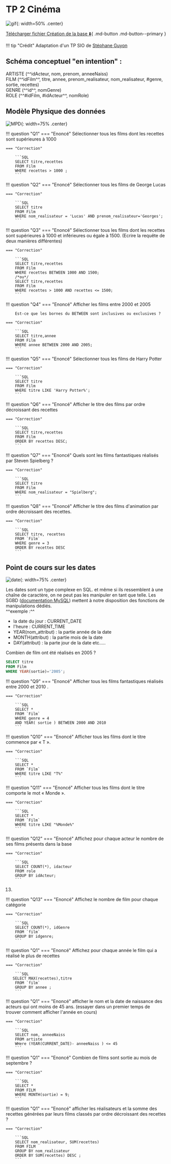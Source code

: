 # TP 2 Cinéma

![gif](./data/tp2/cinema.gif){: width=50% .center}

[Télécharger fichier Création de la base :arrow_down:](./data/tp2/Cinema.sql){ .md-button .md-button--primary }

!!! tip "Crédit"
    Adaptation d'un TP SIO de [Stéphane Guyon](http://guyonst.free.fr)

##  Schéma conceptuel "en intention" : 
ARTISTE (^^idActeur, nom, prenom, anneeNaiss)<br />
FILM (^^idFilm^^, titre, annee, prenom_realisateur, nom_realisateur, #genre, sortie, recettes)<br />
GENRE (^^id^^, nomGenre)<br />
ROLE (^^#idFilm, #idActeur^^, nomRole)<br />

## Modèle Physique des données

![MPD](./data/tp2/MPD.png){: width=75% .center}


!!! question "Q1"
    === "Enoncé"
        Sélectionner tous les films dont les recettes sont supérieures à 1000

    === "Correction"

        ```SQL
        SELECT titre,recettes
        FROM Film
        WHERE recettes > 1000 ;
        ```

!!! question "Q2"
    === "Enoncé"
        Sélectionner tous les films de George Lucas

    === "Correction"

        ```SQL
        SELECT titre
        FROM Film
        WHERE nom_realisateur = 'Lucas' AND prenom_realisateur='Georges';
        ```

!!! question "Q3"
    === "Enoncé"
        Sélectionner tous les films dont les recettes sont supérieures à 1000 et inférieures ou égale à 1500. (Ecrire la requête de deux manières différentes)

    === "Correction"

        ```SQL
        SELECT titre,recettes
        FROM Film
        WHERE recettes BETWEEN 1000 AND 1500;
        /*ou*/
        SELECT titre,recettes
        FROM Film
        WHERE recettes > 1000 AND recettes <= 1500;
        ```

!!! question "Q4"
    === "Enoncé"
        Afficher les films entre 2000 et 2005<br />

        Est-ce que les bornes du BETWEEN sont inclusives ou exclusives ?

    === "Correction"

        ```SQL
        SELECT titre,annee
        FROM Film
        WHERE annee BETWEEN 2000 AND 2005;
        ```

!!! question "Q5"
    === "Enoncé"
        Sélectionner tous les films de Harry Potter

    === "Correction"

        ```SQL
        SELECT titre
        FROM Film
        WHERE titre LIKE 'Harry Potter%';
        ```

!!! question "Q6"
    === "Enoncé"
        Afficher le titre des films par ordre décroissant des recettes

    === "Correction"

        ```SQL
        SELECT titre,recettes
        FROM Film
        ORDER BY recettes DESC;
        ```


!!! question "Q7"
    === "Enoncé"
        Quels sont les films fantastiques réalisés par Steven Spielberg ?

    === "Correction"

        ```SQL
        SELECT titre
        FROM Film 
        WHERE nom_realisateur = "Spielberg";
        ```

!!! question "Q8"
    === "Enoncé"
        Afficher le titre des films d'animation par ordre décroissant des recettes.

    === "Correction"

        ```SQL
        SELECT titre, recettes
        FROM `Film` 
        WHERE genre = 3
        ORDER BY recettes DESC 
        ```

## Point de cours sur les dates 

![date](./data/tp2/date.png){: width=75% .center}

Les dates sont un type complexe en SQL. et même si ils ressemblent à une chaîne de caractère, on ne peut pas les manipuler en tant que telle. Les SGBD ([documentation MySQL](https://dev.mysql.com/doc/refman/8.4/en/date-and-time-functions.html)) mettent à notre disposition des fonctions de manipulations dédiés.<br />
^^exemple :^^ <br />
- la date du jour : CURRENT_DATE
- l'heure : CURRENT_TIME
- YEAR(nom_attribut) : la partie année de la date
- MONTH(attribut) : la partie mois de la date
- DAY(attribut) : la parte jour de la date
etc.....

Combien de film ont été réalisés en 2005 ?
```SQL
SELECT titre
FROM Film
WHERE YEAR(sortie)='2005';
```

!!! question "Q9"
    === "Enoncé"
        Afficher tous les films fantastiques réalisés entre 2000 et 2010 .

    === "Correction"

        ```SQL
        SELECT * 
        FROM `Film` 
        WHERE genre = 4
        AND YEAR( sortie ) BETWEEN 2000 AND 2010 
        ```

!!! question "Q10"
    === "Enoncé"
        Afficher tous les films dont le titre commence par « T ».

    === "Correction"

        ```SQL
        SELECT * 
        FROM `Film` 
        WHERE titre LIKE "T%"
        ```
!!! question "Q11"
    === "Enoncé"
        Afficher tous les films dont le titre comporte le mot « Monde ».

    === "Correction"

        ```SQL
        SELECT * 
        FROM `Film` 
        WHERE titre LIKE "%Monde%"
        ```

!!! question "Q12"
    === "Enoncé"
        Affichez pour chaque acteur le nombre de ses films présents dans la base

    === "Correction"

        ```SQL
        SELECT COUNT(*), idacteur
        FROM role 
        GROUP BY idActeur;
        ```

13)	


!!! question "Q13"
    === "Enoncé"
        Affichez le nombre de film pour chaque catégorie

    === "Correction"

        ```SQL
        SELECT COUNT(*), idGenre
        FROM `film` 
        GROUP BY idgenre;
        ```

!!! question "Q1"
    === "Enoncé"
        Affichez pour chaque année le film qui a réalisé le plus de recettes

    === "Correction"

        ```SQL
       SELECT MAX(recettes),titre 
        FROM `film` 
        GROUP BY annee ;
        ```

!!! question "Q1"
    === "Enoncé"
        afficher le nom et la date de naissance des acteurs qui ont moins de 45 ans. (essayer dans un premier temps de trouver comment afficher l'année en cours)

    === "Correction"

        ```SQL
        SELECT nom, anneeNaiss
        FROM artiste
        WHere (YEAR(CURRENT_DATE)- anneeNaiss ) <= 45
        ```

!!! question "Q1"
    === "Enoncé"
        Combien de films sont sortie au mois de septembre ?

    === "Correction"

        ```SQL
        SELECT * 
        FROM FILM
        WHERE MONTH(sortie) = 9;
        ```

!!! question "Q1"
    === "Enoncé"
        afficher les réalisateurs et la somme des recettes générées par leurs films classés par ordre décroissant des recettes ?

    === "Correction"

        ```SQL
        SELECT nom_realisateur, SUM(recettes)
        FROM FILM
        GROUP BY nom_realisateur
        ORDER BY SUM(recettes) DESC ;
        ```

